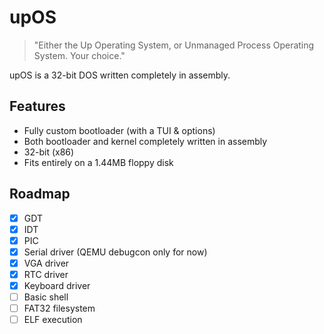 # upOS

> "Either the Up Operating System, or Unmanaged Process Operating System. Your choice."

upOS is a 32-bit DOS written completely in assembly.

## Features
- Fully custom bootloader (with a TUI & options)
- Both bootloader and kernel completely written in assembly
- 32-bit (x86)
- Fits entirely on a 1.44MB floppy disk

## Roadmap
- [X] GDT
- [X] IDT
- [X] PIC
- [X] Serial driver (QEMU debugcon only for now)
- [X] VGA driver
- [X] RTC driver
- [X] Keyboard driver
- [ ] Basic shell
- [ ] FAT32 filesystem
- [ ] ELF execution
